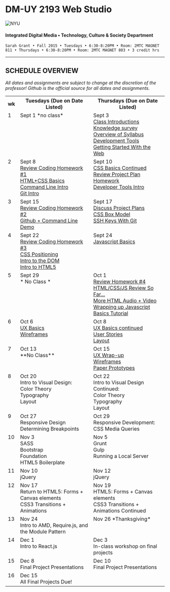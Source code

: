 # DM-UY 2193 Web Studio

![NYU](http://ws2.polishedsolid.com/de/nyu_soe_logo.png)
#### Integrated Digital Media • Technology, Culture & Society Department

    Sarah Grant • Fall 2015 • Tuesdays • 6:30-8:20PM • Room: 2MTC MAGNET 811 • Thursdays • 6:30-8:20PM • Room: 2MTC MAGNET 803 • 3 credit hrs

---

## SCHEDULE OVERVIEW

*All dates and assignments are subject to change at the discretion of the professor! Github is the official source for all dates and assignments.*

<table>
    <tr>
        <th width="2%">wk</th>
        <th width="49%">Tuesdays (Due on Date Listed)</th>
        <th width="49%">Thursdays (Due on Date Listed)</th>
    </tr>
    <tr>
        <td valign="top">1</td>
        <td valign="top">Sept 1 *no class*<br/></td>
        <td valign="top">Sept 3<br/><a href="weekly_detail/ws1fa15_weekly_detail_wk1_sept3.md">Class Introductions<br/>Knowledge survey<br/>Overview of Syllabus<br/>Development Tools<br/>Getting Started With the Web</a></td>
    </tr>
    <tr>
        <td valign="top">2</td>
        <td valign="top">Sept 8<br/><a href="weekly_detail/ws1fa15_weekly_detail_wk2_sept8.md">Review Coding Homework #1<br>HTML+CSS Basics<br/>Command Line Intro<br/>Git Intro</a></td>
        <td valign="top">Sept 10<br/><a href="weekly_detail/ws1fa15_weekly_detail_wk2_sept8.md">CSS Basics Continued<br/>Review Project Plan Homework<br/>Developer Tools Intro</a></td>
    </tr>
    <tr>
        <td valign="top">3</td>
        <td valign="top">Sept 15<br/><a href="weekly_detail/ws1fa15_weekly_detail_wk3_sept15.md">Review Coding Homework #2<br/>Github + Command Line Demo</a></td>
        <td valign="top">Sept 17<br/><a href="weekly_detail/ws1fa15_weekly_detail_wk3_sept15.md">Discuss Project Plans<br/>CSS Box Model<br/>SSH Keys With Git</a></td>
    </tr>
    <tr>
        <td valign="top">4</td>
        <td valign="top">Sept 22<br/><a href="weekly_detail/ws1fa15_weekly_detail_wk4_sept22.md">Review Coding Homework #3<br/>CSS Positioning<br/>Intro to the DOM<br/>Intro to HTML5</a></td>
        <td valign="top">Sept 24<br/><a href="weekly_detail/ws1fa15_weekly_detail_wk4_sept22.md">Javascript Basics</a></td>
    </tr>
    <tr>
        <td valign="top">5</td>
        <td valign="top">Sept 29<br/>* No Class *</td>
        <td valign="top">Oct 1<br/><a href="weekly_detail/ws1fa15_weekly_detail_wk5_sept29.md">Review Homework #4<br/>HTML/CSS/JS Review So Far...<br/>More HTML Audio + Video<br/>Wrapping up Javascript Basics Tutorial</a></td>
    </tr>
    <tr>
        <td valign="top">6</td>
        <td valign="top">Oct 6<br/><a href="weekly_detail/ws1fa15_weekly_detail_wk6_oct6.md">UX Basics<br/>Wireframes</a></td>
        <td valign="top">Oct 8<br/><a href="weekly_detail/ws1fa15_weekly_detail_wk6_oct6.md">UX Basics continued<br/>User Stories<br/>Layout</a></td>
    </tr>
    <tr>
        <td valign="top">7</td>
        <td valign="top">Oct 13<br/>**No Class**</td>
        <td valign="top">Oct 15<a href="weekly_detail/ws1fa15_weekly_detail_wk7_oct13.md"><br/>UX Wrap-up</br>Wireframes<br/>Paper Prototypes</a></td>
    </tr>
    <tr>
        <td valign="top">8</td>
        <td valign="top">Oct 20<br/>Intro to Visual Design:<br/>Color Theory<br/>Typography<br/>Layout<a href="weekly_detail/ws1fa15_weekly_detail_wk8_oct20.md"></a></td>
        <td valign="top">Oct 22<br/>Intro to Visual Design Continued:<br/>Color Theory<br/>Typography<br/>Layout<a href="weekly_detail/ws1fa15_weekly_detail_wk8_oct20.md"></a></td>
    </tr>
    <tr>
        <td valign="top">9</td>
        <td valign="top">Oct 27<br/>Responsive Design<br/>Determining Breakpoints<a href="weekly_detail/ws1fa15_weekly_detail_wk9_oct27.md"></a></td>
        <td valign="top">Oct 29<br/>Responsive Development:<br/>CSS Media Queries</br><a href="weekly_detail/ws1fa15_weekly_detail_wk9_oct27.md"></a></td>
    </tr>
    <tr>
        <td valign="top">10</td>
        <td valign="top">Nov 3<br/>SASS<br/>Bootstrap<br/>Foundation<br/>HTML5 Boilerplate<a href="weekly_detail/ws1fa15_weekly_detail_wk10_nov3.md"></a></td>
        <td valign="top">Nov 5<br/>Grunt<br/>Gulp<br/>Running a Local Server<a href="weekly_detail/ws1fa15_weekly_detail_wk10_nov3.md"></a></td>
    </tr>
    <tr>
        <td valign="top">11</td>
        <td valign="top">Nov 10<br/>jQuery<a href="weekly_detail/ws1fa15_weekly_detail_wk11_nov10.md"></a></td>
        <td valign="top">Nov 12<br/>jQuery<a href="weekly_detail/ws1fa15_weekly_detail_wk11_nov10.md"></a></td>
    </tr>
    <tr>
        <td valign="top">12</td>
        <td valign="top">Nov 17<br>Return to HTML5: Forms + Canvas elements<br/>CSS3 Transitions + Animations<a href="weekly_detail/ws1fa15_weekly_detail_wk12_nov17.md"></a></td>
        <td valign="top">Nov 19<br>HTML5: Forms + Canvas elements<br/>CSS3 Transitions + Animations Continued<a href="weekly_detail/ws1fa15_weekly_detail_wk12_nov19.md"></a></td>
    </tr>
    <tr>
        <td valign="top">13</td>
        <td valign="top">Nov 24<br>Intro to AMD, Require.js, and the Module Pattern<a href="weekly_detail/ws1fa15_weekly_detail_wk13_nov24.md"></a></td>
        <td valign="top">Nov 26 *Thanksgiving*</td>
    </tr>
    <tr>
        <td valign="top">14</td>
        <td valign="top">Dec 1<br>Intro to React.js<a href="weekly_detail/ws1fa15_weekly_detail_wk14_dec1.md"></a></td>
        <td valign="top">Dec 3<br>In-class workshop on final projects<a href="weekly_detail/ws1fa15_weekly_detail_wk14_dec1.md"></a></td>
    </tr>
    <tr>
        <td valign="top">15</td>
        <td valign="top">Dec 8<br>Final Project Presentations<a href="weekly_detail/ws1fa15_weekly_detail_wk15_dec8.md"></a></td>
        <td valign="top">Dec 10<br>Final Project Presentations<a href="weekly_detail/ws1fa15_weekly_detail_wk15_dec8.md"></a></td>
    </tr>
    <tr>
        <td valign="top">16</td>
        <td valign="top">Dec 15<br>All Final Projects Due!<a href="weekly_detail/ws1fa15_weekly_detail_wk16_dec15.md"></a></td>
        <td valign="top"></td>
    </tr>
</table>
